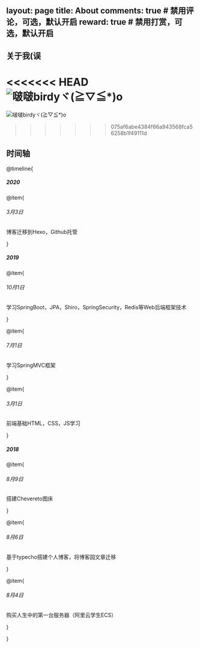layout: page
title: About
comments: true     # 禁用评论，可选，默认开启
reward: true       # 禁用打赏，可选，默认开启
---
## 关于我(误

<<<<<<< HEAD
![啵啵birdyヾ(≧▽≦*)o](http://lolico.test.upcdn.net/images/Wfv.jpg)
=======
![啵啵birdyヾ(≧▽≦*)o](https://i.loli.net/2020/03/09/uAf4YmqDGrdCa3F.jpg)
>>>>>>> 075af6abe4384f66a943568fca56258b1f49111d

## 时间轴

@timeline{

##### 2020

@item{

###### 3月3日
博客迁移到Hexo，Github托管

}

##### 2019

@item{

###### 10月1日
学习SpringBoot，JPA，Shiro，SpringSecurity，Redis等Web后端框架技术

}

@item{

###### 7月1日
学习SpringMVC框架

}

@item{

###### 3月1日
前端基础HTML，CSS，JS学习

}

##### 2018

@item{

###### 8月9日
搭建Chevereto图床

}

@item{

###### 8月6日
基于typecho搭建个人博客，将博客园文章迁移
    
}

@item{

###### 8月4日
购买人生中的第一台服务器（阿里云学生ECS）

}

}

